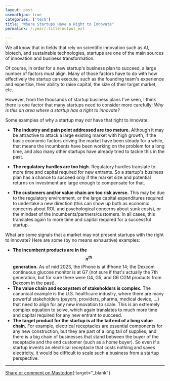 ```yaml
---
layout: post
usemathjax: true
categories: ['tech']
title: "Where Startups Have a Right to Innovate"
permalink: /:year/:title:output_ext

---
```


We all know that in fields that rely on scientific innovation such as AI, biotech, and sustainable technologies, startups are one of the main sources of innovation and business transformation. 

Of course, in order for a new startup's business plan to succeed, a large number of factors must align. Many of those factors have to do with how effectively the startup can execute, such as the founding team's experience and expertise, their ability to raise capital, the size of their target market, etc.

However, from the thousands of startup business plans I've seen, I think there is one factor that many startups need to consider more carefully: *Why is this an area where a startup has a right to innovate?*

Some examples of why a startup may *not* have that right to innovate:
- **The industry and pain point addressed are too mature.** Although it may be attractive to attack a large existing market with high growth, if the basic economic factors driving the market have been steady for a while, that means the incumbents have been working on the problem for a long time, and also many other startups have already tried to tackle this in the past.

- **The regulatory hurdles are too high.** Regulatory hurdles translate to more time and capital required for new entrants. So a startup's business plan has a chance to succeed only if the market size and potential returns on investment are large enough to compensate for that.

- **The customers and/or value chain are too risk averse.** This may be due to the regulatory environment, or the large capital expenditures required to undertake a new direction (this can show up both as economic concerns about ROI, and psychological concerns about sunk costs), or the mindset of the incumbents/partners/customers. In all cases, this translates again to more time and capital required for a successful startup.

What are some signals that a market may not present startups with the right to innovate? Here are some (by no means exhaustive) examples:
- **The incumbent products are in the *$$\mathbf{n}^{\mathbf{th}}$$* generation.** As of mid 2023, the iPhone is at iPhone 14; the Dexcom continuous glucose monitor is at G7 (not sure if that's actually the 7th generation, but for sure there were G4, G5, and G6 CGM products from Dexcom in the past).
- **The value chain and ecosystem of stakeholders is complex.** The canonical example is the U.S. healthcare industry, where there are many powerful stakeholders (payors, providers, pharma, medical device, ...) that need to align for any new innovation to scale. This is an extremely complex equation to solve, which again translates to much more time and capital required for any new entrant to succeed.
- **The target product for the startup is at the tail end of a long value chain.** For example, electrical receptacles are essential components for any new construction, but they are part of a long tail of supplies, and there is a big chain of businesses that stand between the buyer of the receptacle and the end customer (such as a home buyer). So even if a startup invents an electrical receptacle that costs nothing and saves electricity, it would be difficult to scale such a business from a startup perspective.



---

[Share or comment on Mastodon](https://hachyderm.io/@Sunfishstanford/110600480072828784){:target="_blank"}



